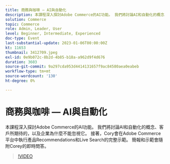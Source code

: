 ```yaml
---
title: 商務與咖啡 — AI與自動化
description: 本課程深入探討Adobe Commerce的AI功能。 我們將討論AI和自動化的概念、客戶所期待的，以及企業為什麼不能忽視它。 接著，Cory會在Adobe Commerce平台中執行產品Recommendations和Live Search的完整示範。 簡報和示範會隨附Corey的即時問答。
solution: Commerce
topic: Commerce
role: Admin, Leader, User
level: Beginner, Intermediate, Experienced
doc-type: Event
last-substantial-update: 2023-01-06T00:00:00Z
kt: 11653
thumbnail: 3412709.jpeg
exl-id: 0e9b072c-8b2d-4b85-b18a-a962d9f4d676
duration: 3603
source-git-commit: 9a297cda953d4414131657f9ac84580aea0eabeb
workflow-type: tm+mt
source-wordcount: '130'
ht-degree: 0%

---
```


# 商務與咖啡 — AI與自動化

本課程深入探討Adobe Commerce的AI功能。 我們將討論AI和自動化的概念、客戶所期待的，以及企業為什麼不能忽視它。 接著，Cory會在Adobe Commerce平台中執行產品Recommendations和Live Search的完整示範。 簡報和示範會隨附Corey的即時問答。

>[!VIDEO](https://video.tv.adobe.com/v/3412709/?quality=12&learn=on)
